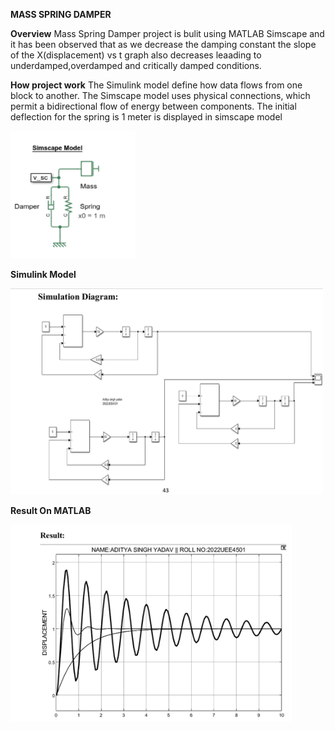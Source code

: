 **MASS SPRING DAMPER**

**Overview**
Mass Spring Damper project is bulit using MATLAB Simscape and it has been observed that as we decrease the damping constant the slope of the X(displacement) vs t graph also decreases leaading to underdamped,overdamped and critically damped conditions.


**How project work**
The Simulink model define how data flows from one block to another. The Simscape model uses physical connections, which permit a bidirectional flow of energy between components.
The initial deflection for the spring is 1 meter is displayed in simscape model



<img width="200" src="https://github.com/ad1905/Mass-Spring-Damper/blob/main/Simscape.png" />





**Simulink Model**











<img width="500" src="https://github.com/ad1905/Mass-Spring-Damper/blob/main/SimulationDiagram.png"/>












**Result On MATLAB**












<img width="450" src="https://github.com/ad1905/Mass-Spring-Damper/blob/main/Result.png"/>
